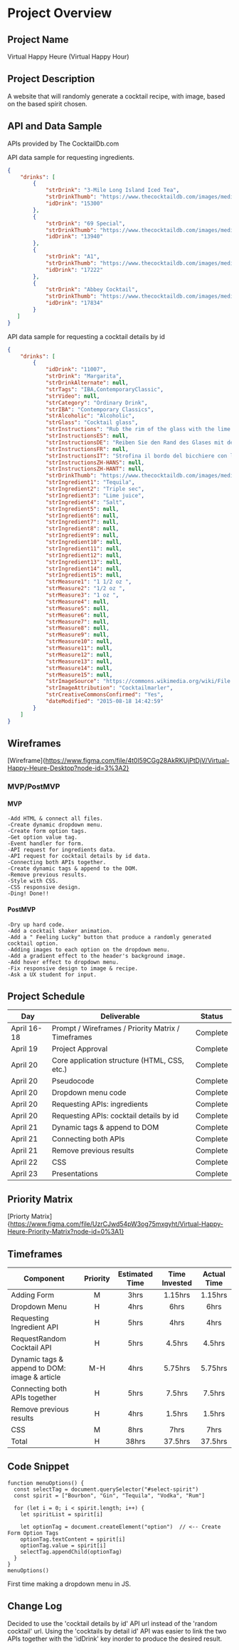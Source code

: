 # Project Overview

## Project Name

Virtual Happy Heure  (Virtual Happy Hour)

## Project Description

A website that will randomly generate a cocktail recipe, with image, based on the based spirit chosen.

## API and Data Sample
APIs provided by The CocktailDb.com

API data sample for requesting ingredients. 
```json
{
    "drinks": [
        {
            "strDrink": "3-Mile Long Island Iced Tea",
            "strDrinkThumb": "https://www.thecocktaildb.com/images/media/drink/rrtssw1472668972.jpg",
            "idDrink": "15300"
        },
        {
            "strDrink": "69 Special",
            "strDrinkThumb": "https://www.thecocktaildb.com/images/media/drink/vqyxqx1472669095.jpg",
            "idDrink": "13940"
        },
        {
            "strDrink": "A1",
            "strDrinkThumb": "https://www.thecocktaildb.com/images/media/drink/2x8thr1504816928.jpg",
            "idDrink": "17222"
        },
        {
            "strDrink": "Abbey Cocktail",
            "strDrinkThumb": "https://www.thecocktaildb.com/images/media/drink/mr30ob1582479875.jpg",
            "idDrink": "17834"
        }
   ]
}	
```

API data sample for requesting a cocktail details by id
```json
{
    "drinks": [
        {
            "idDrink": "11007",
            "strDrink": "Margarita",
            "strDrinkAlternate": null,
            "strTags": "IBA,ContemporaryClassic",
            "strVideo": null,
            "strCategory": "Ordinary Drink",
            "strIBA": "Contemporary Classics",
            "strAlcoholic": "Alcoholic",
            "strGlass": "Cocktail glass",
            "strInstructions": "Rub the rim of the glass with the lime slice to make the salt stick to it. Take care to moisten only the outer rim and sprinkle the salt on it. The salt should present to the lips of the imbiber and never mix into the cocktail. Shake the other ingredients with ice, then carefully pour into the glass.",
            "strInstructionsES": null,
            "strInstructionsDE": "Reiben Sie den Rand des Glases mit der Limettenscheibe, damit das Salz daran haftet. Achten Sie darauf, dass nur der äußere Rand angefeuchtet wird und streuen Sie das Salz darauf. Das Salz sollte sich auf den Lippen des Genießers befinden und niemals in den Cocktail einmischen. Die anderen Zutaten mit Eis schütteln und vorsichtig in das Glas geben.",
            "strInstructionsFR": null,
            "strInstructionsIT": "Strofina il bordo del bicchiere con la fetta di lime per far aderire il sale.\r\nAvere cura di inumidire solo il bordo esterno e cospargere di sale.\r\nIl sale dovrebbe presentarsi alle labbra del bevitore e non mescolarsi mai al cocktail.\r\nShakerare gli altri ingredienti con ghiaccio, quindi versarli delicatamente nel bicchiere.",
            "strInstructionsZH-HANS": null,
            "strInstructionsZH-HANT": null,
            "strDrinkThumb": "https://www.thecocktaildb.com/images/media/drink/5noda61589575158.jpg",
            "strIngredient1": "Tequila",
            "strIngredient2": "Triple sec",
            "strIngredient3": "Lime juice",
            "strIngredient4": "Salt",
            "strIngredient5": null,
            "strIngredient6": null,
            "strIngredient7": null,
            "strIngredient8": null,
            "strIngredient9": null,
            "strIngredient10": null,
            "strIngredient11": null,
            "strIngredient12": null,
            "strIngredient13": null,
            "strIngredient14": null,
            "strIngredient15": null,
            "strMeasure1": "1 1/2 oz ",
            "strMeasure2": "1/2 oz ",
            "strMeasure3": "1 oz ",
            "strMeasure4": null,
            "strMeasure5": null,
            "strMeasure6": null,
            "strMeasure7": null,
            "strMeasure8": null,
            "strMeasure9": null,
            "strMeasure10": null,
            "strMeasure11": null,
            "strMeasure12": null,
            "strMeasure13": null,
            "strMeasure14": null,
            "strMeasure15": null,
            "strImageSource": "https://commons.wikimedia.org/wiki/File:Klassiche_Margarita.jpg",
            "strImageAttribution": "Cocktailmarler",
            "strCreativeCommonsConfirmed": "Yes",
            "dateModified": "2015-08-18 14:42:59"
        }
    ]
}
```

## Wireframes

[Wireframe]{https://www.figma.com/file/4t0l59CGg28AkRKUjPtDjV/Virtual-Happy-Heure-Desktop?node-id=3%3A2}

### MVP/PostMVP

#### MVP 
```
-Add HTML & connect all files.
-Create dynamic dropdown menu.
-Create form option tags.
-Get option value tag.
-Event handler for form. 
-API request for ingredients data.
-API request for cocktail details by id data.
-Connecting both APIs together.
-Create dynamic tags & append to the DOM.
-Remove previous results.
-Style with CSS.
-CSS responsive design.
-Ding! Done!!
```

#### PostMVP  

```
-Dry up hard code.
-Add a cocktail shaker animation.
-Add a " Feeling Lucky" button that produce a randomly generated cocktail option.
-Adding images to each option on the dropdown menu.
-Add a gradient effect to the header's background image.
-Add hover effect to dropdown menu.
-Fix responsive design to image & recipe. 
-Ask a UX student for input.
```

## Project Schedule

|  Day | Deliverable | Status
|---|---| ---|
|April 16-18| Prompt / Wireframes / Priority Matrix / Timeframes | Complete
|April 19| Project Approval | Complete
|April 20| Core application structure (HTML, CSS, etc.) | Complete
|April 20| Pseudocode | Complete
|April 20| Dropdown menu code | Complete
|April 20| Requesting APIs: ingredients | Complete
|April 20| Requesting APIs: cocktail details by id | Complete
|April 21| Dynamic tags & append to DOM  | Complete
|April 21| Connecting both APIs | Complete
|April 21| Remove previous results  | Complete
|April 22| CSS | Complete
|April 23| Presentations | Complete

## Priority Matrix

[Priorty Matrix] {https://www.figma.com/file/UzrCJwd54pW3og75mxgyht/Virtual-Happy-Heure-Priority-Matrix?node-id=0%3A1}

## Timeframes

| Component | Priority | Estimated Time | Time Invested | Actual Time |
| --- | :---: |  :---: | :---: | :---: |
| Adding Form | M | 3hrs| 1.15hrs | 1.15hrs |
| Dropdown Menu | H | 4hrs| 6hrs | 6hrs |
| Requesting Ingredient API | H | 5hrs| 4hrs | 4hrs |
| RequestRandom Cocktail API | H | 5hrs| 4.5hrs | 4.5hrs |
| Dynamic tags & append to DOM: image & article | M-H | 4hrs| 5.75hrs | 5.75hrs |
| Connecting both APIs together | H | 5hrs| 7.5hrs | 7.5hrs |
| Remove previous results | H | 4hrs| 1.5hrs | 1.5hrs |
| CSS | M | 8hrs| 7hrs | 7hrs |
| Total | H | 38hrs| 37.5hrs | 37.5hrs |

## Code Snippet

```
function menuOptions() {
  const selectTag = document.querySelector("#select-spirit")
  const spirit = ["Bourbon", "Gin", "Tequila", "Vodka", "Rum"]
  
  for (let i = 0; i < spirit.length; i++) {
    let spiritList = spirit[i]
    
    let optionTag = document.createElement("option")  // <-- Create Form Option Tags
    optionTag.textContent = spirit[i]   
    optionTag.value = spirit[i]
    selectTag.appendChild(optionTag)
  }
}
menuOptions()
```

First time making a dropdown menu in JS. 

## Change Log
Decided to use the 'cocktail details by id' API url instead of the 'random cocktail' url. Using the 'cocktails by detail id' API was easier to link the two APIs together with the 'idDrink' key inorder to produce the desired result.
